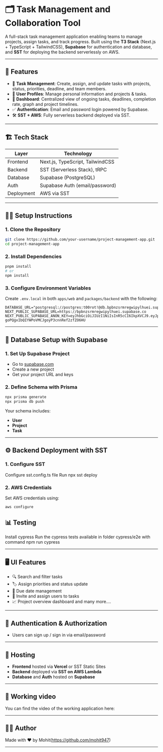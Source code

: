 # 🗂️ Task Management and Collaboration Tool

A full-stack task management application enabling teams to manage projects, assign tasks, and track progress. Built using the **T3 Stack** (Next.js + TypeScript + TailwindCSS), **Supabase** for authentication and database, and **SST** for deploying the backend serverlessly on AWS.

---

## 🚀 Features

- 🔧 **Task Management**: Create, assign, and update tasks with projects, status, priorities, deadline, and team members.
- 👤 **User Profiles**: Manage personal information and projects & tasks.
- 🧩 **Dashboard**: Centralized view of ongoing tasks, deadlines, completion rate, graph and project timelines.
- ✅ **Authentication**: Email and password login powered by Supabase.
- 🛠️ **SST + AWS**: Fully serverless backend deployed via SST.

---

## 🏗️ Tech Stack

| Layer      | Technology                       |
| ---------- | -------------------------------- |
| Frontend   | Next.js, TypeScript, TailwindCSS |
| Backend    | SST (Serverless Stack), tRPC     |
| Database   | Supabase (PostgreSQL)            |
| Auth       | Supabase Auth (email/password)   |
| Deployment | AWS via SST                      |

---

## 🧑‍💻 Setup Instructions

### 1. Clone the Repository

```bash
git clone https://github.com/your-username/project-management-app.git
cd project-management-app
```

### 2. Install Dependencies

```bash
pnpm install
# or
npm install
```

### 3. Configure Environment Variables

Create `.env.local` in both `apps/web` and `packages/backend` with the following:

```env
DATABASE_URL="postgresql://postgres:t00rot!@db.bpbnzsrmregwipylhuei.supabase.co:5432/postgres"
NEXT_PUBLIC_SUPABASE_URL=https://bpbnzsrmregwipylhuei.supabase.co
NEXT_PUBLIC_SUPABASE_ANON_KEY=eyJhbGciOiJIUzI1NiIsInR5cCI6IkpXVCJ9.eyJpc3MiOiJzdXBhYmFzZSIsInJlZiI6ImJwYm56c3JtcmVnd2lweWxodWVpIiwicm9sZSI6ImFub24iLCJpYXQiOjE3NDc3NTk2MDMsImV4cCI6MjA2MzMzNTYwM30.5ajpc-goPQgxIbQIYWPoVMCJgoyP3cnnRef2zfZO6HU
```

---

## 🧬 Database Setup with Supabase

### 1. Set Up Supabase Project

- Go to [supabase.com](https://supabase.com/)
- Create a new project
- Get your project URL and keys

### 2. Define Schema with Prisma

```bash
npx prisma generate
npx prisma db push
```

Your schema includes:

- **User**
- **Project**
- **Task**

---

## ⚙️ Backend Deployment with SST

### 1. Configure SST

Configure sst.config.ts file
Run npx sst deploy

### 2. AWS Credentials

Set AWS credentials using:

```bash
aws configure
```

## 📊 Testing

Install cypress
Run the cypress tests available in folder cypress/e2e with command npm run cypress

---

## 🖥️ UI Features

- 🔍 Search and filter tasks
- 🏷️ Assign priorities and status update
- 📅 Due date management
- 👥 Invite and assign users to tasks
- 📈 Project overview dashboard and many more....

---

## 🔐 Authentication & Authorization

- Users can sign up / sign in via email/password

---

## 📡 Hosting

- **Frontend** hosted via **Vercel** or SST Static Sites
- **Backend** deployed via **SST on AWS Lambda**
- **Database** and **Auth** hosted on **Supabase**

---

## 📸 Working video

You can find the video of the working application here:

---

## 👨‍💻 Author

Made with ❤️ by Mohit(https://github.com/mohit947)

---
